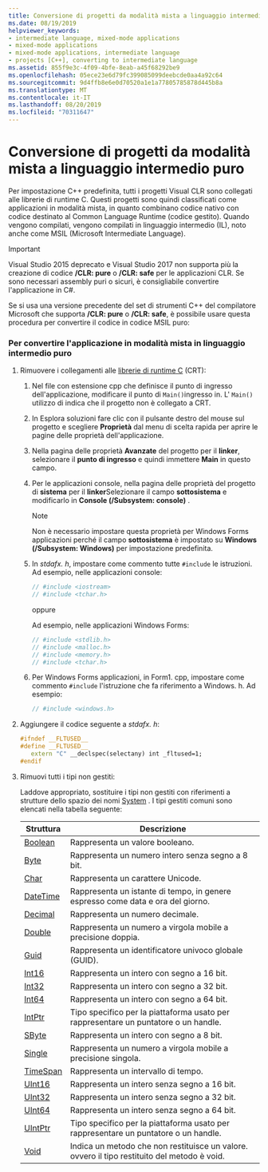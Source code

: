 ```yaml
---
title: Conversione di progetti da modalità mista a linguaggio intermedio (IL) puro
ms.date: 08/19/2019
helpviewer_keywords:
- intermediate language, mixed-mode applications
- mixed-mode applications
- mixed-mode applications, intermediate language
- projects [C++], converting to intermediate language
ms.assetid: 855f9e3c-4f09-4bfe-8eab-a45f68292be9
ms.openlocfilehash: 05ece23e6d79fc399085099deebcde0aa4a92c64
ms.sourcegitcommit: 9d4ffb8e6e0d70520a1e1a77805785878d445b8a
ms.translationtype: MT
ms.contentlocale: it-IT
ms.lasthandoff: 08/20/2019
ms.locfileid: "70311647"
---
```

# <a name="converting-projects-from-mixed-mode-to-pure-intermediate-language"></a>Conversione di progetti da modalità mista a linguaggio intermedio puro

Per impostazione C++ predefinita, tutti i progetti Visual CLR sono collegati alle librerie di runtime C. Questi progetti sono quindi classificati come applicazioni in modalità mista, in quanto combinano codice nativo con codice destinato al Common Language Runtime (codice gestito). Quando vengono compilati, vengono compilati in linguaggio intermedio (IL), noto anche come MSIL (Microsoft Intermediate Language).

> [!IMPORTANT]
> Visual Studio 2015 deprecato e Visual Studio 2017 non supporta più la creazione di codice **/CLR: pure** o **/CLR: safe** per le applicazioni CLR. Se sono necessari assembly puri o sicuri, è consigliabile convertire l'applicazione in C#.

Se si usa una versione precedente del set di strumenti C++ del compilatore Microsoft che supporta **/CLR: pure** o **/CLR: safe**, è possibile usare questa procedura per convertire il codice in codice MSIL puro:

### <a name="to-convert-your-mixed-mode-application-into-pure-intermediate-language"></a>Per convertire l'applicazione in modalità mista in linguaggio intermedio puro

1. Rimuovere i collegamenti alle [librerie di runtime C](../c-runtime-library/crt-library-features.md) (CRT):

   1. Nel file con estensione cpp che definisce il punto di ingresso dell'applicazione, modificare il punto di `Main()`ingresso in. L' `Main()` utilizzo di indica che il progetto non è collegato a CRT.

   2. In Esplora soluzioni fare clic con il pulsante destro del mouse sul progetto e scegliere **Proprietà** dal menu di scelta rapida per aprire le pagine delle proprietà dell'applicazione.

   3. Nella pagina delle proprietà **Avanzate** del progetto per il **linker**, selezionare il **punto di ingresso** e quindi immettere **Main** in questo campo.

   4. Per le applicazioni console, nella pagina delle proprietà del progetto di **sistema** per il **linker**Selezionare il campo **sottosistema** e modificarlo in **Console (/Subsystem: console)** .

      > [!NOTE]
      > Non è necessario impostare questa proprietà per Windows Forms applicazioni perché il campo **sottosistema** è impostato su **Windows (/Subsystem: Windows)** per impostazione predefinita.

   5. In *stdafx. h*, impostare come commento tutte `#include` le istruzioni. Ad esempio, nelle applicazioni console:

      ```cpp
      // #include <iostream>
      // #include <tchar.h>
      ```

       oppure

       Ad esempio, nelle applicazioni Windows Forms:

      ```cpp
      // #include <stdlib.h>
      // #include <malloc.h>
      // #include <memory.h>
      // #include <tchar.h>
      ```

   6. Per Windows Forms applicazioni, in Form1. cpp, impostare come commento `#include` l'istruzione che fa riferimento a Windows. h. Ad esempio:

      ```cpp
      // #include <windows.h>
      ```

2. Aggiungere il codice seguente a *stdafx. h*:

   ```cpp
   #ifndef __FLTUSED__
   #define __FLTUSED__
      extern "C" __declspec(selectany) int _fltused=1;
   #endif
   ```

3. Rimuovi tutti i tipi non gestiti:

   Laddove appropriato, sostituire i tipi non gestiti con riferimenti a strutture dello spazio dei nomi [System](/dotnet/api/system) . I tipi gestiti comuni sono elencati nella tabella seguente:

   |Struttura|Descrizione|
   |---------------|-----------------|
   |[Boolean](/dotnet/api/system.boolean)|Rappresenta un valore booleano.|
   |[Byte](/dotnet/api/system.byte)|Rappresenta un numero intero senza segno a 8 bit.|
   |[Char](/dotnet/api/system.char)|Rappresenta un carattere Unicode.|
   |[DateTime](/dotnet/api/system.datetime)|Rappresenta un istante di tempo, in genere espresso come data e ora del giorno.|
   |[Decimal](/dotnet/api/system.decimal)|Rappresenta un numero decimale.|
   |[Double](/dotnet/api/system.double)|Rappresenta un numero a virgola mobile a precisione doppia.|
   |[Guid](/dotnet/api/system.guid)|Rappresenta un identificatore univoco globale (GUID).|
   |[Int16](/dotnet/api/system.int16)|Rappresenta un intero con segno a 16 bit.|
   |[Int32](/dotnet/api/system.int32)|Rappresenta un intero con segno a 32 bit.|
   |[Int64](/dotnet/api/system.int64)|Rappresenta un intero con segno a 64 bit.|
   |[IntPtr](/dotnet/api/system.intptr)|Tipo specifico per la piattaforma usato per rappresentare un puntatore o un handle.|
   |[SByte](/dotnet/api/system.byte)|Rappresenta un intero con segno a 8 bit.|
   |[Single](/dotnet/api/system.single)|Rappresenta un numero a virgola mobile a precisione singola.|
   |[TimeSpan](/dotnet/api/system.timespan)|Rappresenta un intervallo di tempo.|
   |[UInt16](/dotnet/api/system.uint16)|Rappresenta un intero senza segno a 16 bit.|
   |[UInt32](/dotnet/api/system.uint32)|Rappresenta un intero senza segno a 32 bit.|
   |[UInt64](/dotnet/api/system.uint64)|Rappresenta un intero senza segno a 64 bit.|
   |[UIntPtr](/dotnet/api/system.uintptr)|Tipo specifico per la piattaforma usato per rappresentare un puntatore o un handle.|
   |[Void](/dotnet/api/system.void)|Indica un metodo che non restituisce un valore. ovvero il tipo restituito del metodo è void.|